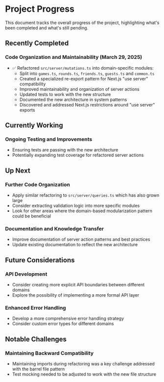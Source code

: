 # Project Progress

This document tracks the overall progress of the project, highlighting what's been completed and what's still pending.

## Recently Completed

### Code Organization and Maintainability (March 29, 2025)

- ✅ Refactored `src/server/mutations.ts` into domain-specific modules:
  - Split into `games.ts`, `rounds.ts`, `friends.ts`, `guests.ts` and `common.ts`
  - Created a specialized re-export pattern for Next.js "use server" compatibility
  - Improved maintainability and organization of server actions
  - Updated tests to work with the new structure
  - Documented the new architecture in system patterns
  - Discovered and addressed Next.js restrictions around "use server" exports

## Currently Working

### Ongoing Testing and Improvements

- Ensuring tests are passing with the new architecture
- Potentially expanding test coverage for refactored server actions

## Up Next

### Further Code Organization

- Apply similar refactoring to `src/server/queries.ts` which has also grown large
- Consider extracting validation logic into more specific modules
- Look for other areas where the domain-based modularization pattern could be beneficial

### Documentation and Knowledge Transfer

- Improve documentation of server action patterns and best practices
- Update existing documentation to reflect the new architecture

## Future Considerations

### API Development

- Consider creating more explicit API boundaries between different domains
- Explore the possibility of implementing a more formal API layer

### Enhanced Error Handling

- Develop a more comprehensive error handling strategy
- Consider custom error types for different domains

## Notable Challenges

### Maintaining Backward Compatibility

- Maintaining imports during refactoring was a key challenge addressed with the barrel file pattern
- Test mocking needed to be adjusted to work with the new file structure
